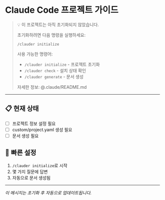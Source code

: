 # Claude Code 프로젝트 가이드

> 💡 이 프로젝트는 아직 초기화되지 않았습니다.
> 
> 초기화하려면 다음 명령을 실행하세요:
> ```
> /clauder initialize
> ```
> 
> 사용 가능한 명령어:
> - `/clauder initialize` - 프로젝트 초기화
> - `/clauder check` - 설치 상태 확인
> - `/clauder generate` - 문서 생성
> 
> 자세한 정보: @.claude/README.md

---

## 📋 현재 상태
- [ ] 프로젝트 정보 설정 필요
- [ ] custom/project.yaml 생성 필요
- [ ] 문서 생성 필요

## 🔧 빠른 설정
1. `/clauder initialize`로 시작
2. 몇 가지 질문에 답변
3. 자동으로 문서 생성됨

---
*이 메시지는 초기화 후 자동으로 업데이트됩니다.*